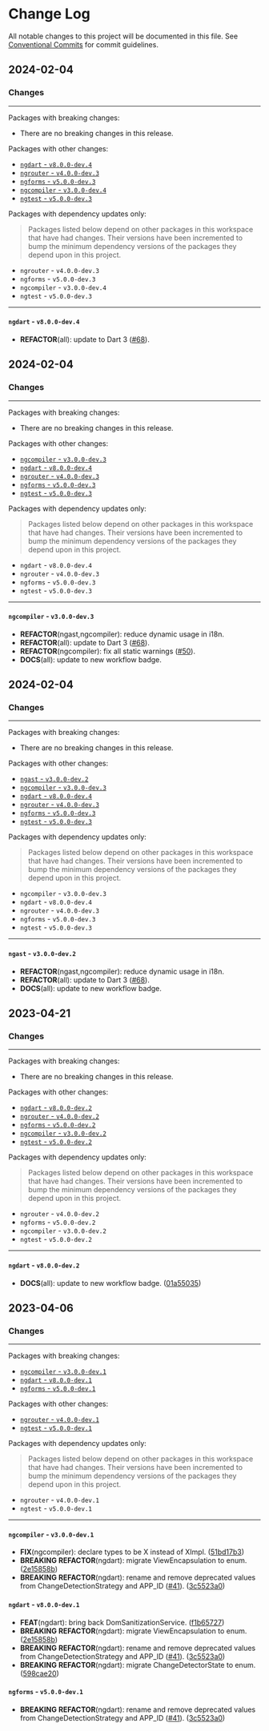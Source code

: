 # Change Log

All notable changes to this project will be documented in this file.
See [Conventional Commits](https://conventionalcommits.org) for commit guidelines.

## 2024-02-04

### Changes

---

Packages with breaking changes:

 - There are no breaking changes in this release.

Packages with other changes:

 - [`ngdart` - `v8.0.0-dev.4`](#ngdart---v800-dev4)
 - [`ngrouter` - `v4.0.0-dev.3`](#ngrouter---v400-dev3)
 - [`ngforms` - `v5.0.0-dev.3`](#ngforms---v500-dev3)
 - [`ngcompiler` - `v3.0.0-dev.4`](#ngcompiler---v300-dev4)
 - [`ngtest` - `v5.0.0-dev.3`](#ngtest---v500-dev3)

Packages with dependency updates only:

> Packages listed below depend on other packages in this workspace that have had changes. Their versions have been incremented to bump the minimum dependency versions of the packages they depend upon in this project.

 - `ngrouter` - `v4.0.0-dev.3`
 - `ngforms` - `v5.0.0-dev.3`
 - `ngcompiler` - `v3.0.0-dev.4`
 - `ngtest` - `v5.0.0-dev.3`

---

#### `ngdart` - `v8.0.0-dev.4`

 - **REFACTOR**(all): update to Dart 3 ([#68](https://github.com/angulardart-community/angular/issues/68)).


## 2024-02-04

### Changes

---

Packages with breaking changes:

 - There are no breaking changes in this release.

Packages with other changes:

 - [`ngcompiler` - `v3.0.0-dev.3`](#ngcompiler---v300-dev3)
 - [`ngdart` - `v8.0.0-dev.4`](#ngdart---v800-dev4)
 - [`ngrouter` - `v4.0.0-dev.3`](#ngrouter---v400-dev3)
 - [`ngforms` - `v5.0.0-dev.3`](#ngforms---v500-dev3)
 - [`ngtest` - `v5.0.0-dev.3`](#ngtest---v500-dev3)

Packages with dependency updates only:

> Packages listed below depend on other packages in this workspace that have had changes. Their versions have been incremented to bump the minimum dependency versions of the packages they depend upon in this project.

 - `ngdart` - `v8.0.0-dev.4`
 - `ngrouter` - `v4.0.0-dev.3`
 - `ngforms` - `v5.0.0-dev.3`
 - `ngtest` - `v5.0.0-dev.3`

---

#### `ngcompiler` - `v3.0.0-dev.3`

 - **REFACTOR**(ngast,ngcompiler): reduce dynamic usage in i18n.
 - **REFACTOR**(all): update to Dart 3 ([#68](https://github.com/angulardart-community/angular/issues/68)).
 - **REFACTOR**(ngcompiler): fix all static warnings ([#50](https://github.com/angulardart-community/angular/issues/50)).
 - **DOCS**(all): update to new workflow badge.


## 2024-02-04

### Changes

---

Packages with breaking changes:

 - There are no breaking changes in this release.

Packages with other changes:

 - [`ngast` - `v3.0.0-dev.2`](#ngast---v300-dev2)
 - [`ngcompiler` - `v3.0.0-dev.3`](#ngcompiler---v300-dev3)
 - [`ngdart` - `v8.0.0-dev.4`](#ngdart---v800-dev4)
 - [`ngrouter` - `v4.0.0-dev.3`](#ngrouter---v400-dev3)
 - [`ngforms` - `v5.0.0-dev.3`](#ngforms---v500-dev3)
 - [`ngtest` - `v5.0.0-dev.3`](#ngtest---v500-dev3)

Packages with dependency updates only:

> Packages listed below depend on other packages in this workspace that have had changes. Their versions have been incremented to bump the minimum dependency versions of the packages they depend upon in this project.

 - `ngcompiler` - `v3.0.0-dev.3`
 - `ngdart` - `v8.0.0-dev.4`
 - `ngrouter` - `v4.0.0-dev.3`
 - `ngforms` - `v5.0.0-dev.3`
 - `ngtest` - `v5.0.0-dev.3`

---

#### `ngast` - `v3.0.0-dev.2`

 - **REFACTOR**(ngast,ngcompiler): reduce dynamic usage in i18n.
 - **REFACTOR**(all): update to Dart 3 ([#68](https://github.com/angulardart-community/angular/issues/68)).
 - **DOCS**(all): update to new workflow badge.


## 2023-04-21

### Changes

---

Packages with breaking changes:

 - There are no breaking changes in this release.

Packages with other changes:

 - [`ngdart` - `v8.0.0-dev.2`](#ngdart---v800-dev2)
 - [`ngrouter` - `v4.0.0-dev.2`](#ngrouter---v400-dev2)
 - [`ngforms` - `v5.0.0-dev.2`](#ngforms---v500-dev2)
 - [`ngcompiler` - `v3.0.0-dev.2`](#ngcompiler---v300-dev2)
 - [`ngtest` - `v5.0.0-dev.2`](#ngtest---v500-dev2)

Packages with dependency updates only:

> Packages listed below depend on other packages in this workspace that have had changes. Their versions have been incremented to bump the minimum dependency versions of the packages they depend upon in this project.

 - `ngrouter` - `v4.0.0-dev.2`
 - `ngforms` - `v5.0.0-dev.2`
 - `ngcompiler` - `v3.0.0-dev.2`
 - `ngtest` - `v5.0.0-dev.2`

---

#### `ngdart` - `v8.0.0-dev.2`

 - **DOCS**(all): update to new workflow badge. ([01a55035](https://github.com/angulardart-community/angular/commit/01a55035a3a69c3fca20212d428aa476662b14a4))


## 2023-04-06

### Changes

---

Packages with breaking changes:

 - [`ngcompiler` - `v3.0.0-dev.1`](#ngcompiler---v300-dev1)
 - [`ngdart` - `v8.0.0-dev.1`](#ngdart---v800-dev1)
 - [`ngforms` - `v5.0.0-dev.1`](#ngforms---v500-dev1)

Packages with other changes:

 - [`ngrouter` - `v4.0.0-dev.1`](#ngrouter---v400-dev1)
 - [`ngtest` - `v5.0.0-dev.1`](#ngtest---v500-dev1)

Packages with dependency updates only:

> Packages listed below depend on other packages in this workspace that have had changes. Their versions have been incremented to bump the minimum dependency versions of the packages they depend upon in this project.

 - `ngrouter` - `v4.0.0-dev.1`
 - `ngtest` - `v5.0.0-dev.1`

---

#### `ngcompiler` - `v3.0.0-dev.1`

 - **FIX**(ngcompiler): declare types to be X instead of XImpl. ([51bd17b3](https://github.com/angulardart-community/angular/commit/51bd17b3abaa1feac82e13ce6df231106649a231))
 - **BREAKING** **REFACTOR**(ngdart): migrate ViewEncapsulation to enum. ([2e15858b](https://github.com/angulardart-community/angular/commit/2e15858b6f32a14f9874bf3f95a3daf2c930a290))
 - **BREAKING** **REFACTOR**(ngdart): rename and remove deprecated values from ChangeDetectionStrategy and APP_ID ([#41](https://github.com/angulardart-community/angular/issues/41)). ([3c5523a0](https://github.com/angulardart-community/angular/commit/3c5523a089d323789f1dec6dd294b735d8a28066))

#### `ngdart` - `v8.0.0-dev.1`

 - **FEAT**(ngdart): bring back DomSanitizationService. ([f1b65727](https://github.com/angulardart-community/angular/commit/f1b657276387021557bdd4987e47be960e1e1eed))
 - **BREAKING** **REFACTOR**(ngdart): migrate ViewEncapsulation to enum. ([2e15858b](https://github.com/angulardart-community/angular/commit/2e15858b6f32a14f9874bf3f95a3daf2c930a290))
 - **BREAKING** **REFACTOR**(ngdart): rename and remove deprecated values from ChangeDetectionStrategy and APP_ID ([#41](https://github.com/angulardart-community/angular/issues/41)). ([3c5523a0](https://github.com/angulardart-community/angular/commit/3c5523a089d323789f1dec6dd294b735d8a28066))
 - **BREAKING** **REFACTOR**(ngdart): migrate ChangeDetectorState to enum. ([598cae20](https://github.com/angulardart-community/angular/commit/598cae207148fee962db9d4a6e62c90a817be443))

#### `ngforms` - `v5.0.0-dev.1`

 - **BREAKING** **REFACTOR**(ngdart): rename and remove deprecated values from ChangeDetectionStrategy and APP_ID ([#41](https://github.com/angulardart-community/angular/issues/41)). ([3c5523a0](https://github.com/angulardart-community/angular/commit/3c5523a089d323789f1dec6dd294b735d8a28066))

